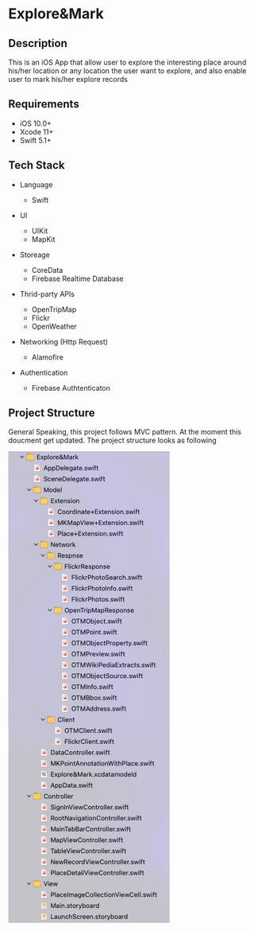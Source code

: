 # Explore&Mark

## Description

This is an iOS App that allow user to explore the interesting place around his/her location or any location the user want to explore, and also enable user to mark his/her explore records

## Requirements

- iOS 10.0+ 
- Xcode 11+
- Swift 5.1+

## Tech Stack

- Language
    - Swift

- UI
    - UIKit
    - MapKit
    
 - Storeage
    - CoreData
    - Firebase Realtime Database

- Thrid-party APIs
    - OpenTripMap
    - Flickr
    - OpenWeather

- Networking (Http Request)
    - Alamofire
    
- Authentication
    - Firebase Authtenticaton
    
## Project Structure

General Speaking, this project follows MVC pattern. At the moment this doucment get updated. The project structure looks as following

![project_structure](project_structure.png)

  
